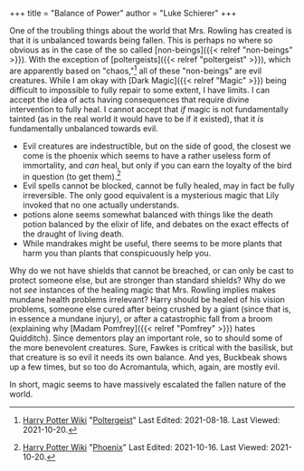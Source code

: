 +++
title = "Balance of Power"
author = "Luke Schierer"
+++

One of the troubling things about the world that Mrs. Rowling has created is
that it is unbalanced towards being fallen.  This is perhaps no where so obvious
as in the case of the so called [non-beings]({{< relref "non-beings" >}}).  With 
the exception of [poltergeists]({{< relref "poltergeist" >}}), which are
apparently based on "chaos,"[^211020-10] all of these "non-beings" are evil
creatures.  While I am okay with [Dark Magic]({{< relref "Magic" >}}) being
difficult to impossible to fully repair to some extent, I have limits.  I can
accept the idea of acts having consequences that require divine intervention to
fully heal.  I cannot accept that *if* magic is not fundamentally tainted (as
in the real world it would have to be if it existed), that it *is*
fundamentally unbalanced towards evil.  

* Evil creatures are indestructible, but on the side of good, the closest we
  come is the phoenix which seems to have a rather useless form of immortality,
  and *can* heal, but only if you can earn the loyalty of the bird in question
  (to get them).[^211020-11]
* Evil spells cannot be blocked, cannot be fully healed, may in fact be fully
  irreversible.  The only good equivalent is a mysterious magic that Lily
  invoked that no one actually understands.
* potions alone seems somewhat balanced with things like the death potion
  balanced by the elixir of life, and debates on the exact effects of the
  draught of living death.  
* While mandrakes might be useful, there seems to be more plants that harm you
  than plants that conspicuously help you. 

Why do we not have shields that cannot be breached, or can only be cast to
protect someone else, but are stronger than standard shields?  Why do we not
*see* instances of the healing magic that Mrs. Rowling implies makes mundane
health problems irrelevant?  Harry should be healed of his vision problems,
someone else cured after being crushed by a giant (since that is, in essence a
mundane injury), or after a catastrophic fall from a broom (explaining why
[Madam Pomfrey]({{< relref "Pomfrey" >}}) hates Quidditch).  Since dementors
play an important role, so to should some of the more benevolent creatures.
Sure, Fawkes is critical with the basilisk, but that creature is so evil it
needs its own balance.  And yes, Buckbeak shows up a few times, but so too do
Acromantula, which, again, are mostly evil.  

In short, magic seems to have massively escalated the fallen nature of the
world.  

[^211020-11]: [Harry Potter Wiki](https://harrypotter.fandom.com/wiki/) 
    "[Phoenix](https://harrypotter.fandom.com/wiki/Phoenix)"
    Last Edited: 2021-10-16. Last Viewed: 2021-10-20.

[^211020-10]: [Harry Potter Wiki](https://harrypotter.fandom.com/wiki/)
    "[Poltergeist](https://harrypotter.fandom.com/wiki/Poltergeist)"
    Last Edited: 2021-08-18. Last Viewed: 2021-10-20. 

